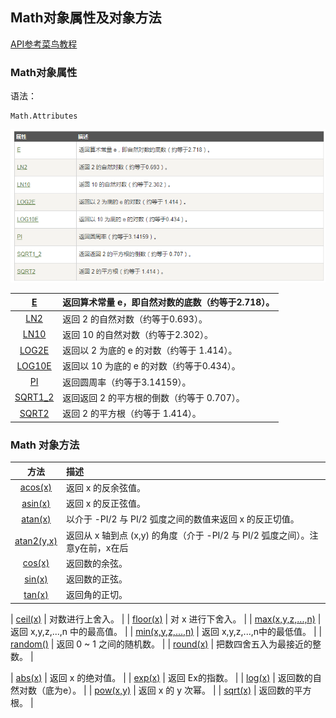 ## Math对象属性及对象方法

[API参考菜鸟教程](http://www.runoob.com/jsref/jsref-obj-math.html)

### Math对象属性

语法：

```
Math.Attributes
```

![](/assets/import1.png)

| [E](http://www.runoob.com/jsref/jsref-e.html) | 返回算术常量 e，即自然对数的底数（约等于2.718）。 |
| :---: | :--- |
| [LN2](http://www.runoob.com/jsref/jsref-ln2.html) | 返回 2 的自然对数（约等于0.693）。 |
| [LN10](http://www.runoob.com/jsref/jsref-ln10.html) | 返回 10 的自然对数（约等于2.302）。 |
| [LOG2E](http://www.runoob.com/jsref/jsref-log2e.html) | 返回以 2 为底的 e 的对数（约等于 1.414）。 |
| [LOG10E](http://www.runoob.com/jsref/jsref-log10e.html) | 返回以 10 为底的 e 的对数（约等于0.434）。 |
| [PI](http://www.runoob.com/jsref/jsref-pi.html) | 返回圆周率（约等于3.14159）。 |
| [SQRT1\_2](http://www.runoob.com/jsref/jsref-sqrt1-2.html) | 返回返回 2 的平方根的倒数（约等于 0.707）。 |
| [SQRT2](http://www.runoob.com/jsref/jsref-sqrt2.html) | 返回 2 的平方根（约等于 1.414）。 |

### Math 对象方法

| 方法 | 描述 |
| :---: | :--- |
| [acos\(x\)](http://www.runoob.com/jsref/jsref-acos.html) | 返回 x 的反余弦值。 |
| [asin\(x\)](http://www.runoob.com/jsref/jsref-asin.html) | 返回 x 的反正弦值。 |
| [atan\(x\)](http://www.runoob.com/jsref/jsref-atan.html) | 以介于 -PI/2 与 PI/2 弧度之间的数值来返回 x 的反正切值。 |
| [atan2\(y,x\)](http://www.runoob.com/jsref/jsref-atan2.html) | 返回从 x 轴到点 \(x,y\) 的角度（介于 -PI/2 与 PI/2 弧度之间）。注意y在前，x在后 |
| [cos\(x\)](http://www.runoob.com/jsref/jsref-cos.html) | 返回数的余弦。 |
| [sin\(x\)](http://www.runoob.com/jsref/jsref-sin.html) | 返回数的正弦。 |
| [tan\(x\)](http://www.runoob.com/jsref/jsref-tan.html) | 返回角的正切。 |


| [ceil\(x\)](http://www.runoob.com/jsref/jsref-ceil.html) | 对数进行上舍入。 |
| [floor\(x\)](http://www.runoob.com/jsref/jsref-floor.html) | 对 x 进行下舍入。 |
| [max\(x,y,z,...,n\)](http://www.runoob.com/jsref/jsref-max.html) | 返回 x,y,z,...,n 中的最高值。 |
| [min\(x,y,z,...,n\)](http://www.runoob.com/jsref/jsref-min.html) | 返回 x,y,z,...,n中的最低值。 |
| [random\(\)](http://www.runoob.com/jsref/jsref-random.html) | 返回 0 ~ 1 之间的随机数。 |
| [round\(x\)](http://www.runoob.com/jsref/jsref-round.html) | 把数四舍五入为最接近的整数。 |



| [abs\(x\)](http://www.runoob.com/jsref/jsref-abs.html) | 返回 x 的绝对值。 |
| [exp\(x\)](http://www.runoob.com/jsref/jsref-exp.html) | 返回 Ex的指数。 |
| [log\(x\)](http://www.runoob.com/jsref/jsref-log.html) | 返回数的自然对数（底为e）。 |
| [pow\(x,y\)](http://www.runoob.com/jsref/jsref-pow.html) | 返回 x 的 y 次幂。 |
| [sqrt\(x\)](http://www.runoob.com/jsref/jsref-sqrt.html) | 返回数的平方根。 |




